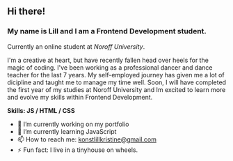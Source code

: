 ## Hi there! 
### My name is Lill and I am a Frontend Development student.
Currently an online student at *Noroff University*. 

I'm a creative at heart, but have recently fallen head over heels for the magic of coding. 
I've been working as a professional dancer and dance teacher for the last 7 years. My self-employed journey has given me a lot of dicipline and taught me to manage my time well. 
Soon, I will have completed the first year of my studies at Noroff University and Im excited to learn more and evolve my skills within Frontend Development. 


**Skills: JS / HTML / CSS**

- 🔭 I’m currently working on my portfolio 
- 🌱 I’m currently learning JavaScript 
- 📫 How to reach me: konstlillkristine@gmail.com 
- ⚡ Fun fact: I live in a tinyhouse on wheels. 




